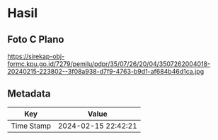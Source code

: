# Hasil

## Foto C Plano

https://sirekap-obj-formc.kpu.go.id/7279/pemilu/pdpr/35/07/26/20/04/3507262004018-20240215-223802--3f08a938-d7f9-4763-b9d1-af684b46d1ca.jpg


## Metadata

| Key        | Value               |
| ---------- | ------------------- |
| Time Stamp | 2024-02-15 22:42:21 |



